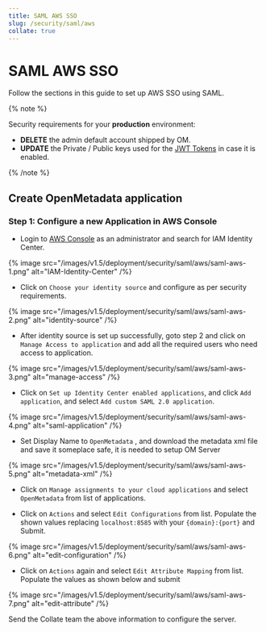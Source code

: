 ```yaml
---
title: SAML AWS SSO
slug: /security/saml/aws
collate: true
---
```


# SAML AWS SSO

Follow the sections in this guide to set up AWS SSO using SAML.

{% note %}

Security requirements for your **production** environment:
- **DELETE** the admin default account shipped by OM.
- **UPDATE** the Private / Public keys used for the [JWT Tokens](/deployment/security/enable-jwt-tokens) in case it is enabled.

{% /note %}

## Create OpenMetadata application

### Step 1: Configure a new Application in AWS Console

- Login to [AWS Console](https://aws.amazon.com/console/) as an administrator and search for IAM Identity Center.

{% image src="/images/v1.5/deployment/security/saml/aws/saml-aws-1.png" alt="IAM-Identity-Center" /%}

- Click on `Choose your identity source` and configure as per security requirements.

{% image src="/images/v1.5/deployment/security/saml/aws/saml-aws-2.png" alt="identity-source" /%}

- After identity source is set up successfully, goto step 2 and click on `Manage Access to application` and add all the required users who need access to application.

{% image src="/images/v1.5/deployment/security/saml/aws/saml-aws-3.png" alt="manage-access" /%}

- Click on `Set up Identity Center enabled applications`, and click  `Add application`, and select `Add custom SAML 2.0 application`.

{% image src="/images/v1.5/deployment/security/saml/aws/saml-aws-4.png" alt="saml-application" /%}

- Set Display Name to `OpenMetadata` , and download the metadata xml file and save it someplace safe, it is needed to setup OM Server

{% image src="/images/v1.5/deployment/security/saml/aws/saml-aws-5.png" alt="metadata-xml" /%}

- Click on `Manage assignments to your cloud applications` and select `OpenMetadata` from list of applications.

- Click on `Actions` and select `Edit Configurations` from list. Populate the shown values replacing  `localhost:8585` with your `{domain}:{port}` and Submit.

{% image src="/images/v1.5/deployment/security/saml/aws/saml-aws-6.png" alt="edit-configuration" /%}

- Click on `Actions` again and select `Edit Attribute Mapping` from list. Populate the values as shown below and submit

{% image src="/images/v1.5/deployment/security/saml/aws/saml-aws-7.png" alt="edit-attribute" /%}

Send the Collate team the above information to configure the server.
